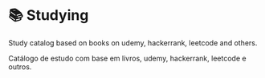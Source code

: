 # :books: Studying
Study catalog based on books on udemy, hackerrank, leetcode and others.

Catálogo de estudo com base em livros, udemy, hackerrank, leetcode e outros.
